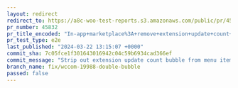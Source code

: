 ```yaml
---
layout: redirect
redirect_to: https://a8c-woo-test-reports.s3.amazonaws.com/public/pr/45832/e2e/index.html
pr_number: 45832
pr_title_encoded: "In-app+marketplace%3A+remove+extension+update+count+bubble+from+menu+item+if+we%27re+showing+a+promotional+bubble"
pr_test_type: e2e
last_published: "2024-03-22 13:15:07 +0000"
commit_sha: 7c05fce1f301643016942c04c59b6934cad366ef
commit_message: "Strip out extension update count bubble from menu item if we are show…"
branch_name: fix/wccom-19988-double-bubble
passed: false
---
```

